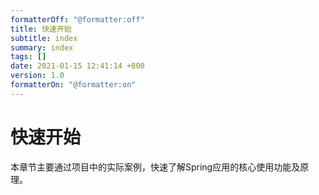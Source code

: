 ```yaml
---
formatterOff: "@formatter:off"
title: 快速开始 
subtitle: index 
summary: index 
tags: [] 
date: 2021-01-15 12:41:14 +800 
version: 1.0
formatterOn: "@formatter:on"
---
```


# 快速开始

本章节主要通过项目中的实际案例，快速了解Spring应用的核心使用功能及原理。